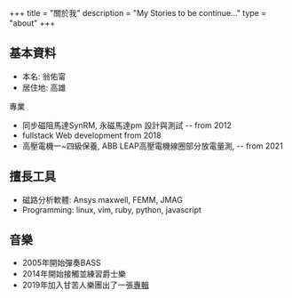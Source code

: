 +++
title = "關於我"
description = "My Stories to be continue..."
type = "about"
+++

## 基本資料
* 本名: 翁佑甯
* 居住地: 高雄

專業
* 同步磁阻馬達SynRM, 永磁馬達pm 設計與測試 -- from 2012
* fullstack Web development from 2018
* 高壓電機一~四級保養, ABB LEAP高壓電機線圈部分放電量測, -- from 2021

## 擅長工具
* 磁路分析軟體: Ansys maxwell, FEMM, JMAG
* Programming: linux, vim, ruby, python, javascript

## 音樂
* 2005年開始彈奏BASS
* 2014年開始接觸並練習爵士樂
* 2019年加入甘苦人樂團出了一張[專輯](https://www.books.com.tw/products/0020214562)
